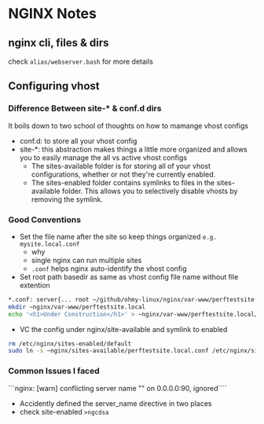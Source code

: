 # NGINX Notes

## nginx cli, files & dirs

check `alias/webserver.bash` for more details

## Configuring vhost
### Difference Between site-* & conf.d dirs

It boils down to two school of thoughts on how to mamange vhost configs
- conf.d: to store all your vhost config
- site-*: this abstraction makes things a little more organized and allows you to easily manage the all vs active vhost configs
  - The sites-available folder is for storing all of your vhost configurations, whether or not they're currently enabled.
  - The sites-enabled folder contains symlinks to files in the sites-available folder. This allows you to selectively disable vhosts by removing the symlink.

### Good Conventions
- Set the file name after the site so keep things organized `e.g. mysite.local.conf`
  - why
  -   single nginx can run multiple sites
  -   `.conf` helps nginx auto-identify the vhost config
- Set root path basedir as same as vhost config file name without file extention 
```bash
*.conf: server{... root ~/github/ohmy-linux/nginx/var-www/perftestsite.local}
mkdir ~nginx/var-www/perftestsite.local
echo '<h1>Under Construction</h1>' > ~nginx/var-www/perftestsite.local/index.html
```
- VC the config under nginx/site-available and symlink to enabled 

```bash
rm /etc/nginx/sites-enabled/default
sudo ln -s ~nginx/sites-available/perftestsite.local.conf /etc/nginx/sites-enabled/perftestsite.local.conf
```
### Common Issues I faced

```nginx: [warn] conflicting server name "" on 0.0.0.0:90, ignored````
 - Accidently defined the server_name directive in two places
  - check site-enabled `>ngcdsa`

